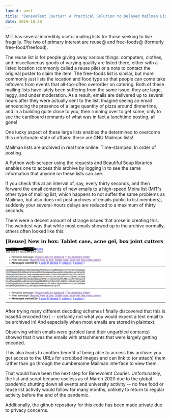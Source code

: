 ```yaml
---
layout: post
title: "Benevolent Courier: A Practical Solution to Delayed Mailman Lists"
date: 2019-10-28
---
```


MIT has several incredibly useful mailing lists for those seeking to live frugally. The two of primary interest are reuse@ and free-foods@ (formerly free-food/freefood). 

The reuse list is for people giving away various things: computers, clothes, and miscellaneous goods of varying quality are listed there, either with a listed location (commonly called a reuse pile) or a note to contact the original poster to claim the item. The free-foods list is similar, but more commonly just lists the location and food type so that people can come take leftovers from events that all-too-often overorder on catering.
Both of these mailing lists have lately been suffering from the same issue: they are large, laggy, and under moderation. As a result, emails are delivered up to several hours after they were actually sent to the list. Imagine seeing an email announcing the presence of a large quantity of pizza around dinnertime, and in a building quite close to you, then running over to get some, only to see the cardboard remnants of what was in fact a lunchtime posting, all gone!

One lucky aspect of these large lists enables the determined to overcome this unfortunate state of affairs: these are GNU Mailman lists!

Mailman lists are archived in real time online. Time-stamped. In order of posting.

A Python web-scraper using the requests and Beautiful Soup libraries enables one to access this archive by logging in to see the same information that anyone on these lists can see.

If you check this at an interval of, say, every thirty seconds, and then forward the email contents of new emails to a high-speed Moira list (MIT's other type of mailing list, which happens to not suffer the same problems as Mailman, but also does not post archives of emails public to list members), suddenly your several-hours delays are reduced to a maximum of thirty seconds. 

There were a decent amount of strange issues that arose in creating this. The weirdest was that while most emails showed up in the archive normally, others often looked like this:

![Garbled Nonsense](/assets/b64.png)

After trying many different decoding schemes I finally discovered that this is base64 encoded text -- certainly not what you would expect a text email to be archived in! And especially when most emails are stored in plaintext. 

Observing which emails were garbled (and their ungarbled contents) showed that it was the emails with attachments that were largely getting encoded. 

This also leads to another benefit of being able to access this archive: you get access to the URLs for scrubbed images and can link to (or attach) them rather than go through the cumbersome Mailman interface to view them.

That would have been the next step for Benevolent Courier. Unfortunately, the list and script became useless as of March 2020 due to the global pandemic shutting down all events and university activity -- no free food or reuse list activity would follow for many months, unlikely to return to regular activity before the end of the pandemic.

Additionally, the github repository for this code has been made private due to privacy concerns.
